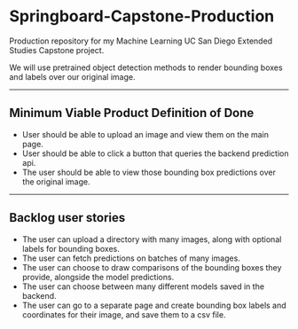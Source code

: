# Springboard-Capstone-Production

Production repository for my Machine Learning UC San Diego
Extended Studies Capstone project.

We will use pretrained object detection methods to render
bounding boxes and labels over our original image.

---

## Minimum Viable Product Definition of Done

- User should be able to upload an image and view them on the
  main page.
- User should be able to click a button that queries the backend
  prediction api.
- The user should be able to view those bounding box predictions
  over the original image.

---

## Backlog user stories

- The user can upload a directory with many images, along with 
  optional labels for bounding boxes.
- The user can fetch predictions on batches of many images.
- The user can choose to draw comparisons of the bounding boxes
  they provide, alongside the model predictions.
- The user can choose between many different models saved in
  the backend.
- The user can go to a separate page and create bounding box labels
  and coordinates for their image, and save them to a csv file.
